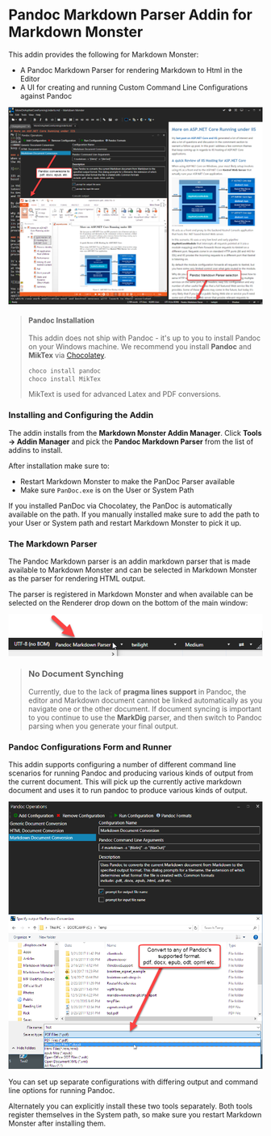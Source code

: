 # Pandoc Markdown Parser Addin for Markdown Monster

This addin provides the following for Markdown Monster:

* A Pandoc Markdown Parser for rendering Markdown to Html in the Editor
* A UI for creating and running Custom Command Line Configurations against Pandoc

![Pandoc Markdown Monster Addin Features](PanDocMarkdownParserAddin/screenshot.png)


> #### Pandoc Installation
>This addin does not ship with Pandoc - it's up to you to install Pandoc on your Windows machine. We recommend you install **Pandoc** and **MikTex** via [Chocolatey](https://chocolatey.org/).
> ```dos
> choco install pandoc
> choco install MikTex  
> ```
>  
> MikText is used for advanced Latex and PDF conversions.

### Installing and Configuring the Addin
The addin installs from the **Markdown Monster Addin Manager**. Click **Tools -> Addin Manager** and pick the **Pandoc Markdown Parser** from the list of addins to install.

After installation make sure to:

* Restart Markdown Monster to make the PanDoc Parser available
* Make sure `PanDoc.exe` is on the User or System Path 

If you installed PanDoc via Chocolatey, the PanDoc is automatically available on the path. If you manually installed make sure to add the path to your User or System path and restart Markdown Monster to pick it up.


### The Markdown Parser
The Pandoc Markdown parser is an addin markdown parser that is made available to Markdown Monster and can be selected in Markdown Monster as the parser for rendering HTML output.

The parser is registered in Markdown Monster and when available can be selected on the Renderer drop down on the bottom of the main window:

![](MarkdownParser.png)

> ### No Document Synching
> Currently, due to the lack of **pragma lines support** in Pandoc, the editor and Markdown document cannot be linked automatically as you navigate one or the other document. If document syncing is important to you continue to use the **MarkDig** parser, and then switch to Pandoc parsing when you generate your final output.

### Pandoc Configurations Form and Runner
This addin supports configuring a number of different command line scenarios for running Pandoc and producing various kinds of output from the current document. This will pick up the currently active markdown document and uses it to run pandoc to produce various kinds of output.

![](ConfigurationsWindows.png)

You can set up separate configurations with differing output and command line options for running Pandoc.

Alternately you can explicitly install these two tools separately. Both tools register themselves in the System path, so make sure you restart Markdown Monster after installing them.